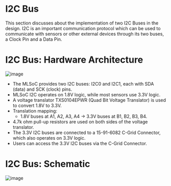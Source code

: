 # I2C Bus
This section discusses about the implementation of two I2C Buses in the design. I2C is an important communication protocol which can be used to communicate with sensors or other external devices through its two buses, a Clock Pin and a Data Pin.

# I2C Bus: Hardware Architecture
![image](https://github.com/user-attachments/assets/933bdb28-e007-4592-9b6e-e3e70f1563f8)
- The MLSoC provides two I2C buses: I2C0 and I2C1, each with SDA (data) and SCK (clock) pins.
- MLSoC I2C operates on 1.8V logic, while most sensors use 3.3V logic.
- A voltage translator TXS0104EPWR (Quad Bit Voltage Translator) is used to convert 1.8V to 3.3V.
- Translation mapping:
    - 1.8V buses at A1, A2, A3, A4 → 3.3V buses at B1, B2, B3, B4.
- 4.7k ohm pull-up resistors are used on both sides of the voltage translator.
- The 3.3V I2C buses are connected to a 15-91-6082 C-Grid Connector, which also operates on 3.3V logic.
- Users can access the 3.3V I2C buses via the C-Grid Connector.

# I2C Bus: Schematic
![image](https://github.com/user-attachments/assets/2d751dc0-59f9-4320-a4b0-d804f74d5ca4)
